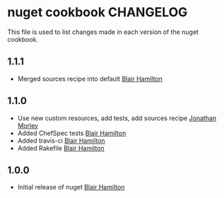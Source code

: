 # nuget cookbook CHANGELOG

This file is used to list changes made in each version of the nuget cookbook.

## 1.1.1

- Merged sources recipe into default [Blair Hamilton]

## 1.1.0

- Use new custom resources, add tests, add sources recipe [Jonathan Morley]
- Added ChefSpec tests [Blair Hamilton]
- Added travis-ci [Blair Hamilton]
- Added Rakefile [Blair Hamilton]

## 1.0.0

- Initial release of nuget [Blair Hamilton]

[Blair Hamilton]: https://github.com/blairham
[Jonathan Morley]: https://github.com/jonathanmorley

